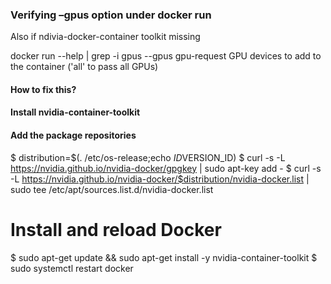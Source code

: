 ### Verifying –gpus option under docker run
Also if ndivia-docker-container toolkit missing

docker run --help | grep -i gpus
      --gpus gpu-request               GPU devices to add to the container ('all' to pass all GPUs)
      
#### How to fix this?

#### Install nvidia-container-toolkit

#### Add the package repositories
$ distribution=$(. /etc/os-release;echo $ID$VERSION_ID)
$ curl -s -L https://nvidia.github.io/nvidia-docker/gpgkey | sudo apt-key add -
$ curl -s -L https://nvidia.github.io/nvidia-docker/$distribution/nvidia-docker.list | sudo tee /etc/apt/sources.list.d/nvidia-docker.list

# Install and reload Docker
$ sudo apt-get update && sudo apt-get install -y nvidia-container-toolkit
$ sudo systemctl restart docker
